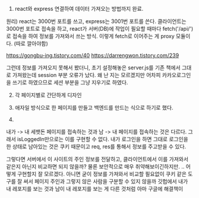 1. react와 express 연결하여 데이터 가져오는 방법까지 완료.

원리) react는 3000번 포트를 쓰고, express는 3001번 포트를 쓴다.
클라이언트는 3000번 포트로 접속을 하고, react가 서버(DB)에 작업이 필요할 때마다 fetch('/api/')로 접속을 하여 정보를 가져와서 쓰는 방식.
이렇게 fetch로 이어주는 게 proxy 모듈이다. (따로 깔아야함)

https://gongbu-ing.tistory.com/40
https://darrengwon.tistory.com/239


그런데 정보를 가져오지 못해서 봤더니, 초기 설정해놓은 server.js를 기존 책에서 그대로 가져왔는데 session 부분 오류가 났다.
왜 난 지는 모르겠지만 어차피 카카오로그인을 쓰기로 하였으므로 세션 부분을 그냥 지우기로 하였다.


2. 각 페이지별로 간단하게 디자인
3. 애자일 방식으로 한 페이지를 만들고 백엔드를 만드는 식으로 하기로 했다. 


4. 
내가 -> 내 세뱃돈 페이지를 접속하는 것과 남 -> 내 페이지를 접속하는 것은 다르다. 그래서 isLoggedIn만으로는 이를 구현할 수 없다.
내가 로그인을 하면 그대로 로그인을 한 상태로 남아있는 것은 쿠키 때문이고 req, res를 통해서 정보를 주고받을 수 있다.

그렇다면 서버에서 이 사이트의 주인 정보를 전달하고, 클라이언트에서 이를 가져와서 같은지 아닌지 비교하면 되지 않을까?
물론 보안적으로 매우 취약해보이긴하지만. .. 어떻게 구현할지 잘 모르겠다. 
아니면 굳이 정보를 가져와서 비교할 필요없이 쿠키 같은 도구를 잘 써서 페이지 주인과 그렇지 않은 사람을 구분할 수 있지 않을까
깃헙에서 내가 내 레포지를 보는 것과 남이 내 레포지를 보는 게 다른 것처럼
아마 구글에 해결책이 

